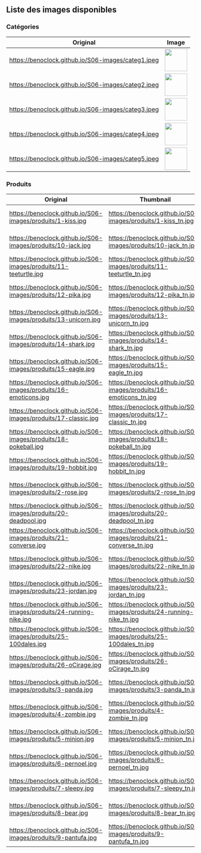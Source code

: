 ## Liste des images disponibles

### Catégories

| Original | Image |
|--|--|
| https://benoclock.github.io/S06-images/categ1.jpeg | <img src="https://benoclock.github.io/S06-images/categ1.jpeg" alt="" height="60"> |
| https://benoclock.github.io/S06-images/categ2.jpeg | <img src="https://benoclock.github.io/S06-images/categ2.jpeg" alt="" height="60"> |
| https://benoclock.github.io/S06-images/categ3.jpeg | <img src="https://benoclock.github.io/S06-images/categ3.jpeg" alt="" height="60"> |
| https://benoclock.github.io/S06-images/categ4.jpeg | <img src="https://benoclock.github.io/S06-images/categ4.jpeg" alt="" height="60"> |
| https://benoclock.github.io/S06-images/categ5.jpeg | <img src="https://benoclock.github.io/S06-images/categ5.jpeg" alt="" height="60"> |

### Produits

| Original | Thumbnail | Image |
|--|--|--|
| https://benoclock.github.io/S06-images/produits/1-kiss.jpg | https://benoclock.github.io/S06-images/produits/1-kiss_tn.jpg | <img src="https://benoclock.github.io/S06-images/produits/1-kiss_tn.jpg" alt="" height="60"> |
| https://benoclock.github.io/S06-images/produits/10-jack.jpg | https://benoclock.github.io/S06-images/produits/10-jack_tn.jpg | <img src="https://benoclock.github.io/S06-images/produits/10-jack_tn.jpg" alt="" height="60"> |
| https://benoclock.github.io/S06-images/produits/11-teeturtle.jpg | https://benoclock.github.io/S06-images/produits/11-teeturtle_tn.jpg | <img src="https://benoclock.github.io/S06-images/produits/11-teeturtle_tn.jpg" alt="" height="60"> |
| https://benoclock.github.io/S06-images/produits/12-pika.jpg | https://benoclock.github.io/S06-images/produits/12-pika_tn.jpg | <img src="https://benoclock.github.io/S06-images/produits/12-pika_tn.jpg" alt="" height="60"> |
| https://benoclock.github.io/S06-images/produits/13-unicorn.jpg | https://benoclock.github.io/S06-images/produits/13-unicorn_tn.jpg | <img src="https://benoclock.github.io/S06-images/produits/13-unicorn_tn.jpg" alt="" height="60"> |
| https://benoclock.github.io/S06-images/produits/14-shark.jpg | https://benoclock.github.io/S06-images/produits/14-shark_tn.jpg | <img src="https://benoclock.github.io/S06-images/produits/14-shark_tn.jpg" alt="" height="60"> |
| https://benoclock.github.io/S06-images/produits/15-eagle.jpg | https://benoclock.github.io/S06-images/produits/15-eagle_tn.jpg | <img src="https://benoclock.github.io/S06-images/produits/15-eagle_tn.jpg" alt="" height="60"> |
| https://benoclock.github.io/S06-images/produits/16-emoticons.jpg | https://benoclock.github.io/S06-images/produits/16-emoticons_tn.jpg | <img src="https://benoclock.github.io/S06-images/produits/16-emoticons_tn.jpg" alt="" height="60"> |
| https://benoclock.github.io/S06-images/produits/17-classic.jpg | https://benoclock.github.io/S06-images/produits/17-classic_tn.jpg | <img src="https://benoclock.github.io/S06-images/produits/17-classic_tn.jpg" alt="" height="60"> |
| https://benoclock.github.io/S06-images/produits/18-pokeball.jpg | https://benoclock.github.io/S06-images/produits/18-pokeball_tn.jpg | <img src="https://benoclock.github.io/S06-images/produits/18-pokeball_tn.jpg" alt="" height="60"> |
| https://benoclock.github.io/S06-images/produits/19-hobbit.jpg | https://benoclock.github.io/S06-images/produits/19-hobbit_tn.jpg | <img src="https://benoclock.github.io/S06-images/produits/19-hobbit_tn.jpg" alt="" height="60"> |
| https://benoclock.github.io/S06-images/produits/2-rose.jpg | https://benoclock.github.io/S06-images/produits/2-rose_tn.jpg | <img src="https://benoclock.github.io/S06-images/produits/2-rose_tn.jpg" alt="" height="60"> |
| https://benoclock.github.io/S06-images/produits/20-deadpool.jpg | https://benoclock.github.io/S06-images/produits/20-deadpool_tn.jpg | <img src="https://benoclock.github.io/S06-images/produits/20-deadpool_tn.jpg" alt="" height="60"> |
| https://benoclock.github.io/S06-images/produits/21-converse.jpg | https://benoclock.github.io/S06-images/produits/21-converse_tn.jpg | <img src="https://benoclock.github.io/S06-images/produits/21-converse_tn.jpg" alt="" height="60"> |
| https://benoclock.github.io/S06-images/produits/22-nike.jpg | https://benoclock.github.io/S06-images/produits/22-nike_tn.jpg | <img src="https://benoclock.github.io/S06-images/produits/22-nike_tn.jpg" alt="" height="60"> |
| https://benoclock.github.io/S06-images/produits/23-jordan.jpg | https://benoclock.github.io/S06-images/produits/23-jordan_tn.jpg | <img src="https://benoclock.github.io/S06-images/produits/23-jordan_tn.jpg" alt="" height="60"> |
| https://benoclock.github.io/S06-images/produits/24-running-nike.jpg | https://benoclock.github.io/S06-images/produits/24-running-nike_tn.jpg | <img src="https://benoclock.github.io/S06-images/produits/24-running-nike_tn.jpg" alt="" height="60"> |
| https://benoclock.github.io/S06-images/produits/25-100dales.jpg | https://benoclock.github.io/S06-images/produits/25-100dales_tn.jpg | <img src="https://benoclock.github.io/S06-images/produits/25-100dales_tn.jpg" alt="" height="60"> |
| https://benoclock.github.io/S06-images/produits/26-oCirage.jpg | https://benoclock.github.io/S06-images/produits/26-oCirage_tn.jpg | <img src="https://benoclock.github.io/S06-images/produits/26-oCirage_tn.jpg" alt="" height="60"> |
| https://benoclock.github.io/S06-images/produits/3-panda.jpg | https://benoclock.github.io/S06-images/produits/3-panda_tn.jpg | <img src="https://benoclock.github.io/S06-images/produits/3-panda_tn.jpg" alt="" height="60"> |
| https://benoclock.github.io/S06-images/produits/4-zombie.jpg | https://benoclock.github.io/S06-images/produits/4-zombie_tn.jpg | <img src="https://benoclock.github.io/S06-images/produits/4-zombie_tn.jpg" alt="" height="60"> |
| https://benoclock.github.io/S06-images/produits/5-minion.jpg | https://benoclock.github.io/S06-images/produits/5-minion_tn.jpg | <img src="https://benoclock.github.io/S06-images/produits/5-minion_tn.jpg" alt="" height="60"> |
| https://benoclock.github.io/S06-images/produits/6-pernoel.jpg | https://benoclock.github.io/S06-images/produits/6-pernoel_tn.jpg | <img src="https://benoclock.github.io/S06-images/produits/6-pernoel_tn.jpg" alt="" height="60"> |
| https://benoclock.github.io/S06-images/produits/7-sleepy.jpg | https://benoclock.github.io/S06-images/produits/7-sleepy_tn.jpg | <img src="https://benoclock.github.io/S06-images/produits/7-sleepy_tn.jpg" alt="" height="60"> |
| https://benoclock.github.io/S06-images/produits/8-bear.jpg | https://benoclock.github.io/S06-images/produits/8-bear_tn.jpg | <img src="https://benoclock.github.io/S06-images/produits/8-bear_tn.jpg" alt="" height="60"> |
| https://benoclock.github.io/S06-images/produits/9-pantufa.jpg | https://benoclock.github.io/S06-images/produits/9-pantufa_tn.jpg | <img src="https://benoclock.github.io/S06-images/produits/9-pantufa_tn.jpg" alt="" height="60"> |

